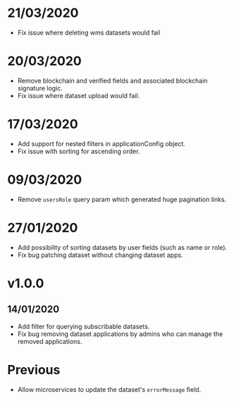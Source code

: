 # 21/03/2020

- Fix issue where deleting wms datasets would fail

# 20/03/2020

- Remove blockchain and verified fields and associated blockchain signature logic.
- Fix issue where dataset upload would fail.

# 17/03/2020

- Add support for nested filters in applicationConfig object.
- Fix issue with sorting for ascending order.

# 09/03/2020

- Remove `usersRole` query param which generated huge pagination links.

# 27/01/2020

- Add possibility of sorting datasets by user fields (such as name or role).
- Fix bug patching dataset without changing dataset apps.

# v1.0.0

## 14/01/2020

- Add filter for querying subscribable datasets.
- Fix bug removing dataset applications by admins who can manage the removed applications.

# Previous

- Allow microservices to update the dataset's `errorMessage` field.
